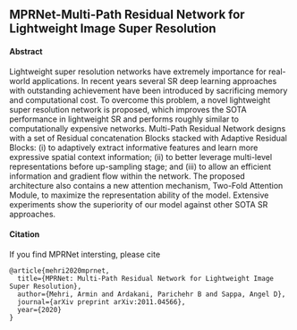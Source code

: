 ## MPRNet-Multi-Path Residual Network for Lightweight Image Super Resolution

#### Abstract
Lightweight super resolution networks have extremely importance for real-world applications. In recent years several SR deep learning approaches with outstanding achievement have been introduced by sacrificing memory and computational cost. To overcome this problem, a novel lightweight super resolution network is proposed, which improves the SOTA performance in lightweight SR and performs roughly similar to computationally expensive networks. Multi-Path Residual Network designs with a set of Residual concatenation Blocks stacked with Adaptive Residual Blocks: (i) to adaptively extract informative features and learn more expressive spatial context information; (ii) to better leverage multi-level representations before up-sampling stage; and (iii) to allow an efficient information and gradient flow within the network. The proposed architecture also contains a new attention mechanism, Two-Fold Attention Module, to maximize the representation ability of the model. Extensive experiments show the superiority of our model against other SOTA SR approaches.

#### Citation
If you find MPRNet intersting, please cite
```
@article{mehri2020mprnet,
  title={MPRNet: Multi-Path Residual Network for Lightweight Image Super Resolution},
  author={Mehri, Armin and Ardakani, Parichehr B and Sappa, Angel D},
  journal={arXiv preprint arXiv:2011.04566},
  year={2020}
}
```

